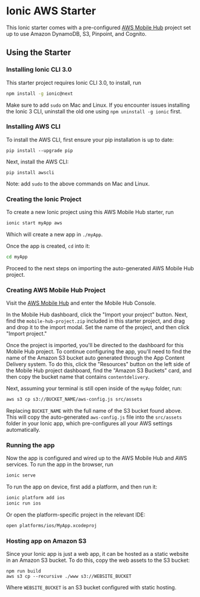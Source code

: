 # Ionic AWS Starter

This Ionic starter comes with a pre-configured [AWS Mobile Hub](https://aws.amazon.com/mobile/) project set up to use Amazon DynamoDB, S3, Pinpoint, and Cognito.

## Using the Starter

### Installing Ionic CLI 3.0

This starter project requires Ionic CLI 3.0, to install, run

```bash
npm install -g ionic@next
```

Make sure to add `sudo` on Mac and Linux. If you encounter issues installing the Ionic 3 CLI, uninstall the old one using `npm uninstall -g ionic` first.

### Installing AWS CLI

To install the AWS CLI, first ensure your pip installation is up to date:

```
pip install --upgrade pip
```

Next, install the AWS CLI:

```
pip install awscli
```

Note: add `sudo` to the above commands on Mac and Linux.

### Creating the Ionic Project

To create a new Ionic project using this AWS Mobile Hub starter, run

```bash
ionic start myApp aws
```

Which will create a new app in `./myApp`.

Once the app is created, `cd` into it:

```bash
cd myApp
```

Proceed to the next steps on importing the auto-generated AWS Mobile Hub project.

### Creating AWS Mobile Hub Project

Visit the [AWS Mobile Hub](https://aws.amazon.com/mobile/) and enter the Mobile Hub Console.

In the Mobile Hub dashboard, click the "Import your project" button. Next, find the `mobile-hub-project.zip` included
in this starter project, and drag and drop it to the import modal. Set the name of the project, and then click "Import project."

Once the project is imported, you'll be directed to the dashboard for this Mobile Hub project. To continue configuring the app, you'll need to find the name of the Amazon S3 bucket auto generated through the App Content Delivery system. To do this, click the "Resources" button on the left side of the Mobile Hub project dashboard, find the "Amazon S3 Buckets" card, and then copy the bucket name that contains `contentdelivery`.

Next, assuming your terminal is still open inside of the `myApp` folder, run:

```bash
aws s3 cp s3://BUCKET_NAME/aws-config.js src/assets
```

Replacing `BUCKET_NAME` with the full name of the S3 bucket found above. This will copy the auto-generated `aws-config.js` file into the `src/assets` folder in your Ionic app, which pre-configures all your AWS settings automatically.

### Running the app

Now the app is configured and wired up to the AWS Mobile Hub and AWS services. To run the app in the browser, run

```bash
ionic serve
```

To run the app on device, first add a platform, and then run it:

```bash
ionic platform add ios
ionic run ios
```

Or open the platform-specific project in the relevant IDE:

```bash
open platforms/ios/MyApp.xcodeproj
```

### Hosting app on Amazon S3

Since your Ionic app is just a web app, it can be hosted as a static website in an Amazon S3 bucket. To do this, copy the web assets to the S3 bucket:

```
npm run build
aws s3 cp --recursive ./www s3://WEBSITE_BUCKET
```

Where `WEBSITE_BUCKET` is an S3 bucket configured with static hosting.
